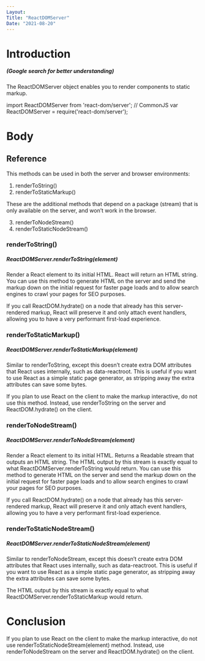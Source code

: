 ```yaml
---
Layout:
Title: "ReactDOMServer"
Date: "2021-08-20"
---
```


# Introduction
##### (Google search for better understanding)

The ReactDOMServer object enables you to render components to static markup.

import ReactDOMServer from 'react-dom/server';
// CommonJS
var ReactDOMServer = require('react-dom/server');

# Body

## Reference

This methods can be used in both the server and browser environments:

1. renderToString()
2. renderToStaticMarkup()

These are the additional methods that depend on a package (stream) that is only available on the server, and won’t work in the browser.

3. renderToNodeStream()
4. renderToStaticNodeStream()

### renderToString()

##### ReactDOMServer.renderToString(element)

Render a React element to its initial HTML. React will return an HTML string. You can use this method to generate HTML on the server and send the markup down on the initial request for faster page loads and to allow search engines to crawl your pages for SEO purposes.

If you call ReactDOM.hydrate() on a node that already has this server-rendered markup, React will preserve it and only attach event handlers, allowing you to have a very performant first-load experience.

### renderToStaticMarkup()

##### ReactDOMServer.renderToStaticMarkup(element)

Similar to renderToString, except this doesn’t create extra DOM attributes that React uses internally, such as data-reactroot. This is useful if you want to use React as a simple static page generator, as stripping away the extra attributes can save some bytes.

If you plan to use React on the client to make the markup interactive, do not use this method. Instead, use renderToString on the server and ReactDOM.hydrate() on the client.

### renderToNodeStream()

##### ReactDOMServer.renderToNodeStream(element)

Render a React element to its initial HTML. Returns a Readable stream that outputs an HTML string. The HTML output by this stream is exactly equal to what ReactDOMServer.renderToString would return. You can use this method to generate HTML on the server and send the markup down on the initial request for faster page loads and to allow search engines to crawl your pages for SEO purposes.

If you call ReactDOM.hydrate() on a node that already has this server-rendered markup, React will preserve it and only attach event handlers, allowing you to have a very performant first-load experience.

### renderToStaticNodeStream()

##### ReactDOMServer.renderToStaticNodeStream(element)

Similar to renderToNodeStream, except this doesn’t create extra DOM attributes that React uses internally, such as data-reactroot. This is useful if you want to use React as a simple static page generator, as stripping away the extra attributes can save some bytes.

The HTML output by this stream is exactly equal to what ReactDOMServer.renderToStaticMarkup would return.

# Conclusion

If you plan to use React on the client to make the markup interactive, do not use renderToStaticNodeStream(element) method. Instead, use renderToNodeStream on the server and ReactDOM.hydrate() on the client.